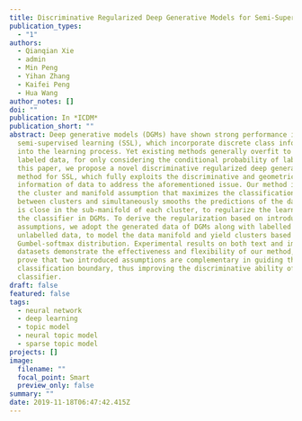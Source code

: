 ```yaml
---
title: Discriminative Regularized Deep Generative Models for Semi-Supervised Learning
publication_types:
  - "1"
authors:
  - Qianqian Xie
  - admin
  - Min Peng
  - Yihan Zhang
  - Kaifei Peng
  - Hua Wang
author_notes: []
doi: ""
publication: In *ICDM*
publication_short: ""
abstract: Deep generative models (DGMs) have shown strong performance in
  semi-supervised learning (SSL), which incorporate discrete class information
  into the learning process. Yet existing methods generally overfit to the given
  labeled data, for only considering the conditional probability of labels. In
  this paper, we propose a novel discriminative regularized deep generative
  method for SSL, which fully exploits the discriminative and geometric
  information of data to address the aforementioned issue. Our method introduces
  the cluster and manifold assumption that maximizes the classification margin
  between clusters and simultaneously smooths the predictions of the data which
  is close in the sub-manifold of each cluster, to regularize the learning of
  the classifier in DGMs. To derive the regularization based on introduced
  assumptions, we adopt the generated data of DGMs along with labelled and
  unlabelled data, to model the data manifold and yield clusters based on the
  Gumbel-softmax distribution. Experimental results on both text and image
  datasets demonstrate the effectiveness and flexibility of our method, and
  prove that two introduced assumptions are complementary in guiding the
  classification boundary, thus improving the discriminative ability of the
  classifier.
draft: false
featured: false
tags:
  - neural network
  - deep learning
  - topic model
  - neural topic model
  - sparse topic model
projects: []
image:
  filename: ""
  focal_point: Smart
  preview_only: false
summary: ""
date: 2019-11-18T06:47:42.415Z
---
```

